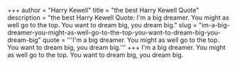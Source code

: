 +++
author = "Harry Kewell"
title = "the best Harry Kewell Quote"
description = "the best Harry Kewell Quote: I'm a big dreamer. You might as well go to the top. You want to dream big, you dream big."
slug = "im-a-big-dreamer-you-might-as-well-go-to-the-top-you-want-to-dream-big-you-dream-big"
quote = '''I'm a big dreamer. You might as well go to the top. You want to dream big, you dream big.'''
+++
I'm a big dreamer. You might as well go to the top. You want to dream big, you dream big.
